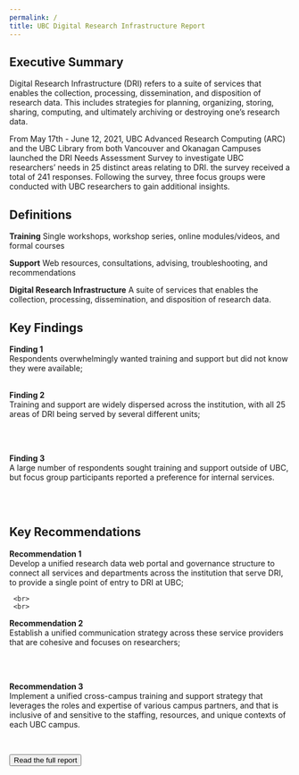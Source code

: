 ```yaml
---
permalink: /
title: UBC Digital Research Infrastructure Report
---
```


## Executive Summary

<div class = "summary">
<p>Digital Research Infrastructure (DRI) refers to a suite of services that enables the collection, processing, dissemination, and disposition of research data. This includes strategies for planning, organizing, storing, sharing, computing, and ultimately archiving or destroying one’s research data.</p>

<p>From May 17th - June 12, 2021, UBC Advanced Research Computing (ARC) and the UBC Library from both Vancouver and Okanagan Campuses launched the DRI Needs Assessment Survey to investigate UBC researchers’ needs in 25 distinct areas relating to DRI. the survey received a total of 241 responses.  Following the survey, three focus groups were conducted with UBC researchers to gain additional insights.</p>


## Definitions

**Training** Single workshops, workshop series, online modules/videos, and formal courses

**Support** Web resources, consultations, advising, troubleshooting, and recommendations

**Digital Research Infrastructure** A suite of services that enables the collection, processing, dissemination, and disposition of research data. 

## Key Findings 

<div class="recommendation">
 <b>Finding 1</b> 
    <br>
Respondents overwhelmingly wanted training and support but did not know they were available; 
    
 <br>
 <br>
 
 <b>Finding 2</b> 
    <br>
Training and support are widely dispersed across the institution, with all 25 areas of DRI being served by several different units; 
   
 <br>
 <br>
 
 <b>Finding 3</b> 
    <br>
A large number of respondents sought training and support outside of UBC, but focus group participants reported a preference for internal services.   
</div>
 <br>
 <br>
 
 ## Key Recommendations

<div class="recommendation">
 <b>Recommendation 1</b>
     <br>
Develop a unified research data web portal and governance structure to connect all services and departments across the institution that serve DRI, to provide a single point of entry to DRI at UBC; 
 
     <br>
     <br>
 
  <b>Recommendation 2</b>
     <br>
 Establish a unified communication strategy across these service providers that are cohesive and focuses on researchers; 
 
 <br>
 <br>
 
 <b>Recommendation 3</b>
     <br>
 Implement a unified cross-campus training and support strategy that leverages the roles and expertise of various campus partners, and that is inclusive of and sensitive to the staffing, resources, and unique contexts of each UBC campus.
 </div>
 <br>
 

<a href = "fullreport.html"><button class = "reportLink fullreportLink ">Read the full report</button></a>


